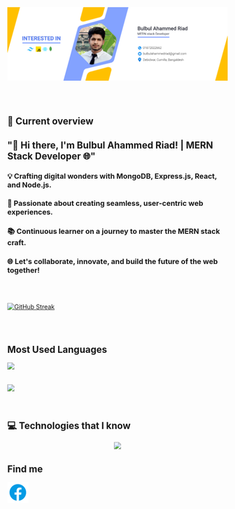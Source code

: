 <a href="https://www.facebook.com/mirhussainmurtaza/">
<img src="https://raw.githubusercontent.com/Bulbul-Programing/Bulbul-Programing/main/Image/banner.jpg" />
</a>

</br></br>

## :eyes: Current overview
## "🚀 Hi there, I'm Bulbul Ahammed Riad! | MERN Stack Developer 🌐"

### 💡 Crafting digital wonders with MongoDB, Express.js, React, and Node.js.
### 🌟 Passionate about creating seamless, user-centric web experiences.
### 📚 Continuous learner on a journey to master the MERN stack craft.
### 🌐 Let's collaborate, innovate, and build the future of the web together!


<br /></br> 

[![GitHub Streak](https://github-readme-streak-stats.herokuapp.com?user=Bulbul-Programing&theme=transparent&border_radius=5.7)](https://git.io/streak-stats)

</br></br>

## Most Used Languages
<img src='https://api.githubtrends.io/user/svg/Bulbul-Programing/repos?time_range=one_year&group=other&theme=classic'/>

</br>
</br>

![](http://github-profile-summary-cards.vercel.app/api/cards/profile-details?username=Bulbul-Programing&theme=algolia)


<br/>


## :computer: Technologies that I know
<p align="center">
  <a href="https://skillicons.dev">
    <img src="https://skillicons.dev/icons?i=html,css,tailwind,bootstrap,js,react,firebase,express,mongodb" />
  </a>
</p>


## Find me 
<a href='https://www.facebook.com/bulbulahamed.riyad'>
    <img src='https://raw.githubusercontent.com/Bulbul-Programing/Bulbul-Programing/main/Image/icons8-facebook-48.png'/>
<a/>